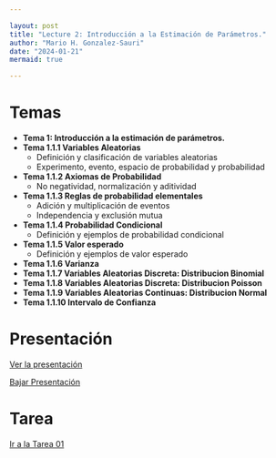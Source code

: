 ```yaml
---

layout: post
title: "Lecture 2: Introducción a la Estimación de Parámetros."
author: "Mario H. Gonzalez-Sauri"
date: "2024-01-21"
mermaid: true

---
```


<!--  FORMAT: https://github.com/adam-p/markdown-here/wiki/Markdown-Cheatsheet -->

# Temas


- **Tema 1: Introducción a la estimación de parámetros.**
- **Tema 1.1.1 Variables Aleatorias**
    - Definición y clasificación de variables aleatorias
    - Experimento, evento, espacio de probabilidad y probabilidad
- **Tema 1.1.2 Axiomas de Probabilidad**
    - No negatividad, normalización y aditividad
- **Tema 1.1.3 Reglas de probabilidad elementales**
    - Adición y multiplicación de eventos
    - Independencia y exclusión mutua
- **Tema 1.1.4 Probabilidad Condicional**
    - Definición y ejemplos de probabilidad condicional
- **Tema 1.1.5 Valor esperado**
    - Definición y ejemplos de valor esperado
- **Tema 1.1.6 Varianza**
- **Tema 1.1.7 Variables Aleatorias Discreta: Distribucion Binomial**
- **Tema 1.1.8 Variables Aleatorias Discreta: Distribucion Poisson**
- **Tema 1.1.9 Variables Aleatorias Continuas: Distribucion Normal**
- **Tema 1.1.10 Intervalo de Confianza**


# Presentación


[Ver la presentación](https://raw.githack.com/Wario84/MAT_2409_DATA_ANALYSIS_II/master/_posts/lectures/MAT2409_02.html)


<a href="https://downgit.github.io/#/home?url=https://github.com/Wario84/MAT_2409_DATA_ANALYSIS_II/blob/master/_posts/lectures/MAT2409_02.html" download>
  Bajar Presentación
</a>


# Tarea

[Ir a la Tarea 01](https://forms.gle/NraudFdEdKFLfsdB8)













